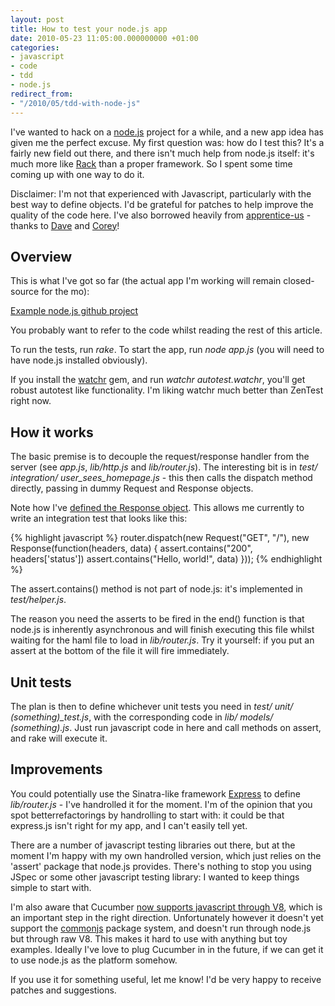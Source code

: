 ```yaml
---
layout: post
title: How to test your node.js app
date: 2010-05-23 11:05:00.000000000 +01:00
categories:
- javascript
- code
- tdd
- node.js
redirect_from:
- "/2010/05/tdd-with-node-js"
---
```

I've wanted to hack on a [node.js](http://nodejs.org) project for a while, and a new app idea has given me the perfect excuse. My first question was: how do I test this? It's a fairly new field out there, and there isn't much help from node.js itself: it's much more like [Rack](http://rack.rubyforge.org/) than a proper framework. So I spent some time coming up with one way to do it.

Disclaimer: I'm not that experienced with Javascript, particularly with the best way to define objects. I'd be grateful for patches to help improve the quality of the code here. I've also borrowed heavily from [apprentice-us](http://github.com/redsquirrel/apprentice-us) - thanks to [Dave](http://twitter.com/redsquirrel) and [Corey](http://twitter.com/coreyhaines)!

## Overview 


This is what I've got so far (the actual app I'm working will remain closed-source for the mo):

[Example node.js github project](http://github.com/chrismdp/example-nodejs-project)

You probably want to refer to the code whilst reading the rest of this article.

To run the tests, run _rake_. To start the app, run _node app.js_ (you will need to have node.js installed obviously).

If you install the [watchr](http://github.com/mynyml/watchr) gem, and run _watchr autotest.watchr_, you'll get robust autotest like functionality. I'm liking watchr much better than ZenTest right now.

## How it works

The basic premise is to decouple the request/response handler from the server (see *app.js*, *lib/http.js* and *lib/router.js*). The interesting bit is in *test/ integration/ user_sees_homepage.js* - this then calls the dispatch method directly, passing in dummy Request and Response objects.

Note how I've [defined the Response object](http://github.com/chrismdp/example-nodejs-project/blob/master/test/integration/user_sees_homepage.js). This allows me currently to write an integration test that looks like this:

{% highlight javascript %}
router.dispatch(new Request("GET", "/"), new Response(function(headers, data) {
  assert.contains("200", headers['status'])
  assert.contains("Hello, world!", data)
}));
{% endhighlight %}

The assert.contains() method is not part of node.js: it's implemented in _test/helper.js_.

The reason you need the asserts to be fired in the end() function is that node.js is inherently asynchronous and will finish executing this file whilst waiting for the haml file to load in *lib/router.js*. Try it yourself: if you put an assert at the bottom of the file it will fire immediately.

## Unit tests

The plan is then to define whichever unit tests you need in *test/ unit/ (something)_test.js*, with the corresponding code in *lib/ models/ (something).js*. Just run javascript code in here and call methods on assert, and rake will execute it.

## Improvements

You could potentially use the Sinatra-like framework [Express](http://expressjs.com) to define *lib/router.js* - I've handrolled it for the moment. I'm of the opinion that you spot betterrefactorings by handrolling to start with: it could be that express.js isn't right for my app, and I can't easily tell yet.

There are a number of javascript testing libraries out there, but at the moment I'm happy with my own handrolled version, which just relies on the 'assert' package that node.js provides. There's nothing to stop you using JSpec or some other javascript testing library: I wanted to keep things simple to start with. 

I'm also aware that Cucumber [now supports javascript through V8](http://blog.josephwilk.net/ruby/testing-javascript-with-cucumber-in-javascript.html), which is an important step in the right direction. Unfortunately however it doesn't yet support the [commonjs](http://commonjs.org) package system, and doesn't run through node.js but through raw V8. This makes it hard to use with anything but toy examples. Ideally I've love to plug Cucumber in in the future, if we can get it to use node.js as the platform somehow.

If you use it for something useful, let me know! I'd be very happy to receive patches and suggestions.
